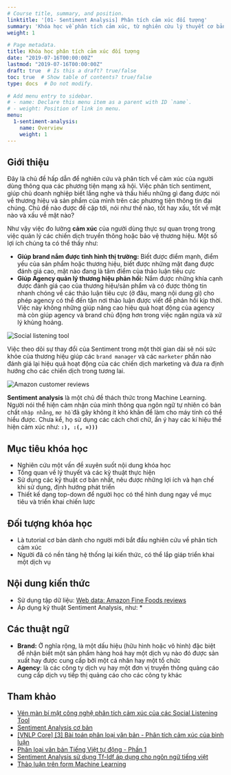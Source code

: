 ```yaml
---
# Course title, summary, and position.
linktitle: '[01- Sentiment Analysis] Phân tích cảm xúc đối tượng'
summary: 'Khóa học về phân tích cảm xúc, từ nghiên cứu lý thuyết cơ bản cho đến thực hành: Xây dựng một công cụ lắng nghe mạng xã hội trực tuyến.'
weight: 1

# Page metadata.
title: Khóa học phân tích cảm xúc đối tượng
date: "2019-07-16T00:00:00Z"
lastmod: "2019-07-16T00:00:00Z"
draft: true  # Is this a draft? true/false
toc: true  # Show table of contents? true/false
type: docs  # Do not modify.

# Add menu entry to sidebar.
# - name: Declare this menu item as a parent with ID `name`.
# - weight: Position of link in menu.
menu:
  1-sentiment-analysis:
    name: Overview
    weight: 1
---
```


## Giới thiệu

Đây là chủ đề hấp dẫn để nghiên cứu và phân tích về cảm xúc của người dùng thông qua các phương tiện mạng xã hội. Việc phân tích sentiment, giúp chủ doanh nghiệp biết lắng nghe và thấu hiểu những gì đang được nói về thương hiệu và sản phẩm của mình trên các phương tiện thông tin đại chúng. Chủ đề nào được đề cập tới, nói như thế nào, tốt hay xấu, tốt về mặt nào và xấu về mặt nào?

Như vậy việc đo lường **cảm xúc** của người dùng thực sự quan trọng trong việc quản lý các chiến dịch truyền thông hoặc bảo vệ thương hiệu. Một số lợi ích chúng ta có thể thấy như:

* **Giúp brand nắm được tình hình thị trường:** Biết được điểm mạnh, điểm yếu của sản phẩm hoặc thương hiệu, biết được những mặt đang được đánh giá cao, mặt nào đang là tâm điểm của thảo luận tiêu cực
* **Giúp Agency quản lý thương hiệu phản hồi:** Nắm được những khía cạnh được đánh giá cao của thương hiệu/sản phẩm và có được thông tin nhanh chóng về các thảo luận tiêu cực (ở đâu, mang nội dung gì) cho phép agency có thể đến tận nơi thảo luận được viết để phản hồi kịp thời. Việc này không những giúp nâng cao hiệu quả hoạt động của agency mà còn giúp agency và brand chủ động hơn trong việc ngăn ngừa và xử lý khủng hoảng.

![Social listening tool](/img/aiml/sociallisteningtool.jpg)

Việc theo dõi sự thay đổi của Sentiment trong một thời gian dài sẽ nói sức khỏe của thương hiệu giúp các `brand manager` và các `marketer` phần nào đánh giá lại hiệu quả hoạt động của các chiến dịch marketing và đưa ra định hướng cho các chiến dịch trong tương lai.

![Amazon customer reviews](/img/aiml/amazon-customer-reviews.png)

**Sentiment analysis** là một chủ đề thách thức trong Machine Learning. Người nói thể hiện cảm nhận của mình thông qua ngôn ngữ tự nhiên có bản chất `nhập nhằng`, `mơ hồ` đã gây không ít khó khăn để làm cho máy tính có thể hiểu được. Chưa kể, họ sử dụng các cách chơi chữ, ẩn ý hay các kí hiệu thể hiện cảm xúc như: **`:), :(, =)))`**

## Mục tiêu khóa học

* Nghiên cứu một vấn đề xuyên suốt nội dung khóa học
* Tổng quan về lý thuyết và các kỹ thuật thực hiện
* Sử dụng các kỹ thuật cơ bản nhất, nêu được những lợi ích và hạn chế khi sử dụng, định hướng phát triển
* Thiết kế dạng top-down để người học có thể hình dung ngay về mục tiêu và triển khai chiến lược

## Đối tượng khóa học

* Là tutorial cơ bản dành cho người mới bắt đầu nghiên cứu về phân tích cảm xúc
* Người đã có nền tảng hệ thống lại kiến thức, có thể lắp giáp triển khai một dịch vụ

## Nội dung kiến thức

* Sử dụng tập dữ liệu: [Web data: Amazon Fine Foods reviews](http://snap.stanford.edu/data/web-FineFoods.html)
* Áp dụng kỹ thuật Sentiment Analysis, như:
  * 

## Các thuật ngữ

* **Brand:** Ở nghĩa rộng, là một dấu hiệu (hữu hình hoặc vô hình) đặc biệt để nhận biết một sản phẩm hàng hoá hay một dịch vụ nào đó được sản xuất hay được cung cấp bởi một cá nhân hay một tổ chức
* **Agency**: là các công ty dịch vụ hay một đơn vị truyền thông quảng cáo cung cấp dịch vụ tiếp thị quảng cáo cho các công ty khác

## Tham khảo

* [Vén màn bí mật công nghệ phân tích cảm xúc của các Social Listening Tool](https://www.brandsvietnam.com/congdong/topic/1412-Ven-man-bi-mat-cong-nghe-phan-tich-sentiment-cam-xuc-cua-cac-Social-Listening-Tool)
* [Sentiment Analysis cơ bản](https://ongxuanhong.wordpress.com/2016/12/03/sentiment-analysis-co-ban/)
* [[VNLP Core] [3] Bài toán phân loại văn bản - Phân tích cảm xúc của bình luận](https://forum.machinelearningcoban.com/t/vnlp-core-3-bai-toan-phan-loai-van-ban-phan-tich-cam-xuc-cua-binh-luan-text-classification/2371)
* [Phân loại văn bản Tiếng Việt tự động - Phần 1](https://viblo.asia/p/phan-loai-van-ban-tieng-viet-tu-dong-phan-1-yMnKM3bal7P)
* [Sentiment Analysis sử dụng Tf-Idf áp dụng cho ngôn ngữ tiếng việt](https://techblog.vn/moi-cac-ban-gop-y-project-sentiment-analysis-su-dung-tf-idf-ap-dung-cho-ngon-ngu-tieng-viet)
* [Thảo luận trên form Machine Learning](https://forum.machinelearningcoban.com/search?q=sentiment)
